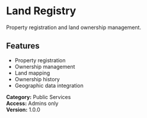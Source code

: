 # Land Registry

Property registration and land ownership management.

## Features
- Property registration
- Ownership management
- Land mapping
- Ownership history
- Geographic data integration

**Category:** Public Services  
**Access:** Admins only  
**Version:** 1.0.0
